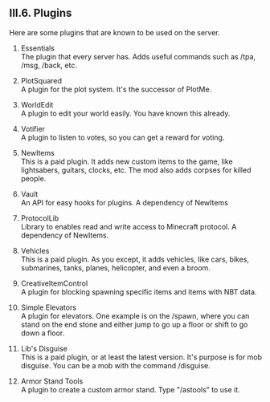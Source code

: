<h2>III.6. Plugins</h2>
Here are some plugins that are known to be used on the server.

1. Essentials  
The plugin that every server has. Adds useful commands such as /tpa, /msg, /back, etc.

2. PlotSquared  
A plugin for the plot system. It's the successor of PlotMe.

3. WorldEdit  
A plugin to edit your world easily. You have known this already.

4. Votifier  
A plugin to listen to votes, so you can get a reward for voting.

5. NewItems  
This is a paid plugin. It adds new custom items to the game, like lightsabers, guitars, clocks, etc. The mod also adds corpses for killed people.

6. Vault  
An API for easy hooks for plugins. A dependency of NewItems

7. ProtocolLib  
Library to enables read and write access to Minecraft protocol. A dependency of NewItems.

8. Vehicles  
This is a paid plugin. As you except, it adds vehicles, like cars, bikes, submarines, tanks, planes, helicopter, and even a broom.

9. CreativeItemControl  
A plugin for blocking spawning specific items and items with NBT data.

10. Simple Elevators  
A plugin for elevators. One example is on the /spawn, where you can stand on the end stone and either jump to go up a floor or shift to go down a floor.

11. Lib's Disguise  
This is a paid plugin, or at least the latest version. It's purpose is for mob disguise. You can be a mob with the command /disguise.

12. Armor Stand Tools  
A plugin to create a custom armor stand. Type "/astools" to use it.
